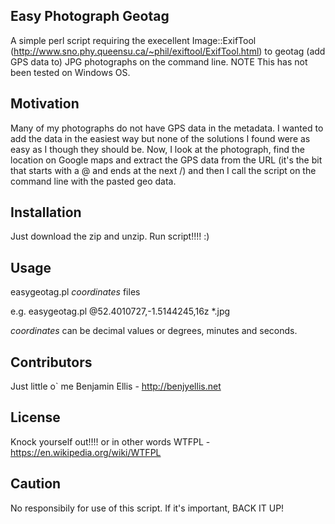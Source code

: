 ## Easy Photograph Geotag

A simple perl script requiring the execellent Image::ExifTool (http://www.sno.phy.queensu.ca/~phil/exiftool/ExifTool.html) to geotag (add GPS data to) JPG photographs on the command line.  NOTE This has not been tested on Windows OS.

## Motivation

Many of my photographs do not have GPS data in the metadata.  I wanted to add the data in the easiest way but none of the solutions I found were as easy as I though they should be.  Now, I look at the photograph, find the location on Google maps and extract the GPS data from the URL (it's the bit that starts with a @ and ends at the next /) and then I call the script on the command line with the pasted geo data.

## Installation

Just download the zip and unzip.  Run script!!!! :)

## Usage

easygeotag.pl $coordinates$ files

e.g. easygeotag.pl @52.4010727,-1.5144245,16z *.jpg

$coordinates$ can be decimal values or degrees, minutes and seconds.

## Contributors

Just little o` me Benjamin Ellis - http://benjyellis.net

## License

Knock yourself out!!!! or in other words WTFPL - https://en.wikipedia.org/wiki/WTFPL

## Caution

No responsibily for use of this script.  If it's important, BACK IT UP!

